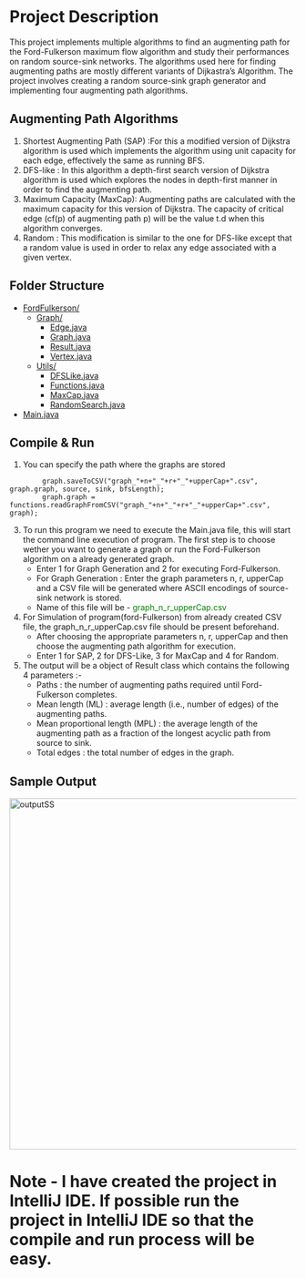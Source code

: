# Project Description 

This project implements multiple algorithms to find an augmenting path for the Ford-Fulkerson maximum flow algorithm and study their performances on random source-sink networks. The algorithms used here for finding augmenting paths are mostly different variants of Dijkastra’s Algorithm.
The project involves creating a random source-sink graph generator and implementing four augmenting path algorithms.


## Augmenting Path Algorithms 
1. Shortest Augmenting Path (SAP) :For this a modified version of Dijkstra algorithm is used which implements the algorithm using unit capacity for each edge, effectively the same as running BFS.
2. DFS-like : In this algorithm a depth-first search version of Dijkstra algorithm is used which explores the nodes in depth-first manner in order to find the augmenting path.
3. Maximum Capacity (MaxCap): Augmenting paths are calculated with the maximum capacity for this version of Dijkstra. The capacity of critical edge (cf(p) of augmenting path p) will be the value t.d when this algorithm converges.
4. Random : This modification is similar to the one for DFS-like except that a random value is used in order to relax any edge associated with a given vertex. 


## Folder Structure

* [FordFulkerson/](./src/FordFulkerson)
  * [Graph/](./src/FordFulkerson/Graph)
    * [Edge.java](./src/FordFulkerson/Graph/Edge.java)
    * [Graph.java](./src/FordFulkerson/Graph/Graph.java)
    * [Result.java](./src/FordFulkerson/Graph/Result.java)
    * [Vertex.java](./src/FordFulkerson/Graph/Vertex.java)
  * [Utils/](./src/FordFulkerson/Utils)
    * [DFSLike.java](./src/FordFulkerson/Utils/DFSLike.java)
    * [Functions.java](./src/FordFulkerson/Utils/Functions.java)
    * [MaxCap.java](./src/FordFulkerson/Utils/MaxCap.java)
    * [RandomSearch.java](./src/FordFulkerson/Utils/RandomSearch.java)
* [Main.java](./src/Main.java)


## Compile & Run

1. You can specify the path where the graphs are stored
```
        graph.saveToCSV("graph_"+n+"_"+r+"_"+upperCap+".csv", graph.graph, source, sink, bfsLength);
        graph.graph = functions.readGraphFromCSV("graph_"+n+"_"+r+"_"+upperCap+".csv", graph);
```
3. To run this program we need to execute the Main.java file, this will start the command line execution of program. The first step is to choose wether you want to generate     a graph or run the Ford-Fulkerson algorithm on a already generated graph.
   * Enter 1 for Graph Generation and 2 for executing Ford-Fulkerson.
   * For Graph Generation : Enter the graph parameters n, r, upperCap and a CSV file will be generated where ASCII encodings of source-sink network is stored.
   * Name of this file will be - <span style="color:green;">graph_n_r_upperCap.csv</span>
4. For Simulation of program(ford-Fulkerson) from already created CSV file, the graph_n_r_upperCap.csv file should be present beforehand.
   * After choosing the appropriate parameters n, r, upperCap and then choose the augmenting path algorithm for execution.
   * Enter 1 for SAP, 2 for DFS-Like, 3 for MaxCap and 4 for Random.
5. The output will be a object of Result class which contains the following 4 parameters :-
   * Paths : the number of augmenting paths required until Ford-Fulkerson completes.
   * Mean length (ML) : average length (i.e., number of edges) of the augmenting paths.
   * Mean proportional length (MPL) : the average length of the augmenting path as a fraction of the longest acyclic path from source to sink.
   * Total edges : the total number of edges in the graph.

## Sample Output

<img width="617" alt="outputSS" src="https://github.com/vikaschoudhary007/FordFulkerson/assets/52380490/72d1794e-b26b-4d90-9080-42c712308d9c">

# Note - I have created the project in IntelliJ IDE. If possible run the project in IntelliJ IDE so that the compile and run process will be easy.
